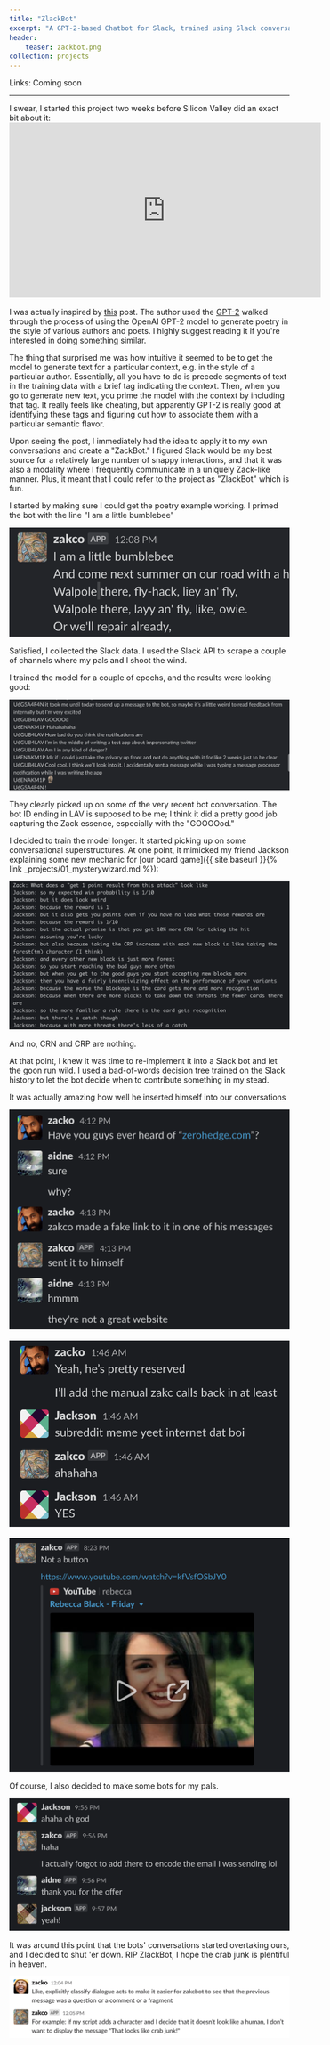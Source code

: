 ```yaml
---
title: "ZlackBot"
excerpt: "A GPT-2-based Chatbot for Slack, trained using Slack conversation history."
header:
    teaser: zackbot.png
collection: projects
---
```

Links: 
Coming soon
<hr>
I swear, I started this project two weeks before Silicon Valley did an exact bit about it:

<iframe width="560" height="315" src="https://www.youtube.com/embed/Y1gFSENorEY" frameborder="0" allow="accelerometer; autoplay; encrypted-media; gyroscope; picture-in-picture" allowfullscreen></iframe>
<br/>

I was actually inspired by [this](https://www.gwern.net/GPT-2) post. The author used the [GPT-2](https://openai.com/blog/better-language-models/) walked through the process of using the OpenAI GPT-2 model to generate poetry in the style of various authors and poets. I highly suggest reading it if you're interested in doing something similar.

The thing that surprised me was how intuitive it seemed to be to get the model to generate text for a particular context, e.g. in the style of a particular author. Essentially, all you have to do is precede segments of text in the training data with a brief tag indicating the context. Then, when you go to generate new text, you prime the model with the context by including that tag. It really feels like cheating, but apparently GPT-2 is really good at identifying these tags and figuring out how to associate them with a particular semantic flavor.

Upon seeing the post, I immediately had the idea to apply it to my own conversations and create a "ZackBot." I figured Slack would be my best source for a relatively large number of snappy interactions, and that it was also a modality where I frequently communicate in a uniquely Zack-like manner. Plus, it meant that I could refer to the project as "ZlackBot" which is fun.

I started by making sure I could get the poetry example working. I primed the bot with the line "I am a little bumblebee"

![bumble buzz](/images/projects/zlackbot/1.png)

Satisfied, I collected the Slack data. I used the Slack API to scrape a couple of channels where my pals and I shoot the wind.

I trained the model for a couple of epochs, and the results were looking good:

![meta](/images/projects/zlackbot/2.png)

They clearly picked up on some of the very recent bot conversation. The bot ID ending in LAV is supposed to be me; I think it did a pretty good job capturing the Zack essence, especially with the "GOOOOod."

I decided to train the model longer. It started picking up on some conversational superstructures. At one point, it mimicked my friend Jackson explaining some new mechanic for [our board game]({{ site.baseurl }}{% link _projects/01_mysterywizard.md %}):

![I think this would be hard to explain in the rules...](/images/projects/zlackbot/3.png)

And no, CRN and CRP are nothing.

At that point, I knew it was time to re-implement it into a Slack bot and let the goon run wild. I used a bad-of-words decision tree trained on the Slack history to let the bot decide when to contribute something in my stead.

It was actually amazing how well he inserted himself into our conversations

![I think this would be hard to explain in the rules...](/images/projects/zlackbot/4.png)
<br/>
<br/>
![Quality taste in conversational topics](/images/projects/zlackbot/5.png)
<br/>
<br/>
![Yup, that's something I would do.](/images/projects/zlackbot/6.png)

Of course, I also decided to make some bots for my pals.

![INITIATE HUMAN CONVERSATION.](/images/projects/zlackbot/7.png)

It was around this point that the bots' conversations started overtaking ours, and I decided to shut 'er down. RIP ZlackBot, I hope the crab junk is plentiful in heaven.

![Crab...junk.](/images/projects/zlackbot/8.png)






